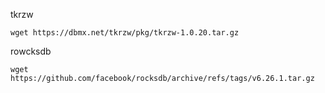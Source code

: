 tkrzw

    wget https://dbmx.net/tkrzw/pkg/tkrzw-1.0.20.tar.gz

rowcksdb

    wget https://github.com/facebook/rocksdb/archive/refs/tags/v6.26.1.tar.gz